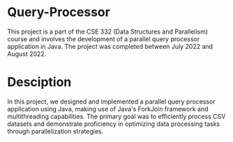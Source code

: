 # Query-Processor
This project is a part of the CSE 332 (Data Structures and Parallelism) course and involves the development of a parallel query processor application in Java. 
The project was completed between July 2022 and August 2022.
# Desciption
In this project, we designed and implemented a parallel query processor application using Java, making use of Java's ForkJoin framework and multithreading capabilities. 
The primary goal was to efficiently process CSV datasets and demonstrate proficiency in optimizing
data processing tasks through parallelization strategies.
